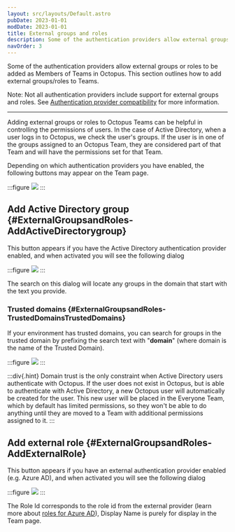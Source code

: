 ```yaml
---
layout: src/layouts/Default.astro
pubDate: 2023-01-01
modDate: 2023-01-01
title: External groups and roles
description: Some of the authentication providers allow external groups or roles to be added as Members of Teams in Octopus.
navOrder: 3
---
```


Some of the authentication providers allow external groups or roles to be added as Members of Teams in Octopus. This section outlines how to add external groups/roles to Teams.

Note: Not all authentication providers include support for external groups and roles. See [Authentication provider compatibility](/docs/security/authentication/auth-provider-compatibility) for more information.

---

Adding external groups or roles to Octopus Teams can be helpful in controlling the permissions of users. In the case of Active Directory, when a user logs in to Octopus, we check the user's groups. If the user is in one of the groups assigned to an Octopus Team, they are considered part of that Team and will have the permissions set for that Team.

Depending on which authentication providers you have enabled, the following buttons may appear on the Team page.

:::figure
![](/docs/security/users-and-teams/images/members-buttons.png)
:::

## Add Active Directory group {#ExternalGroupsandRoles-AddActiveDirectorygroup}

This button appears if you have the Active Directory authentication provider enabled, and when activated you will see the following dialog

:::figure
![](/docs/security/users-and-teams/images/add-ad-group.png)
:::

The search on this dialog will locate any groups in the domain that start with the text you provide.

### Trusted domains {#ExternalGroupsandRoles-TrustedDomainsTrustedDomains}

If your environment has trusted domains, you can search for groups in the trusted domain by prefixing the search text with "**domain**" (where domain is the name of the Trusted Domain).

:::figure
![](/docs/security/users-and-teams/images/add-ad-group-trusted-domains.png)
:::

:::div{.hint}
Domain trust is the only constraint when Active Directory users authenticate with Octopus. If the user does not exist in Octopus, but is able to authenticate with Active Directory, a new Octopus user will automatically be created for the user. This new user will be placed in the Everyone Team, which by default has limited permissions, so they won't be able to do anything until they are moved to a Team with additional permissions assigned to it.
:::

## Add external role {#ExternalGroupsandRoles-AddExternalRole}

This button appears if you have an external authentication provider enabled (e.g. Azure AD), and when activated you will see the following dialog

:::figure
![](/docs/security/users-and-teams/images/add-external-role.png)
:::

The Role Id corresponds to the role id from the external provider (learn more about [roles for Azure AD](/docs/security/authentication/azure-ad-authentication)), Display Name is purely for display in the Team page.
